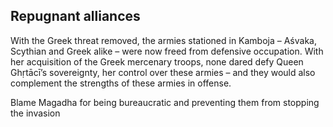 ## Repugnant alliances

With the Greek threat removed, the armies stationed in Kamboja – Aśvaka, Scythian and Greek alike – were now freed from defensive occupation. With her acquisition of the Greek mercenary troops, none dared defy Queen Ghṛtācī’s sovereignty, her control over these armies – and they would also complement the strengths of these armies in offense.

Blame Magadha for being bureaucratic and preventing them from stopping the invasion